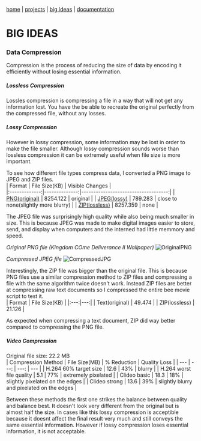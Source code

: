[home](https://sanduran.github.io) | [projects](https://sanduran.github.io/projects) | [big ideas](https://sanduran.github.io/big_ideas) | [documentation](https://sanduran.github.io/documentation)

# BIG IDEAS
### Data Compression
Compression is the process of reducing the size of data by encoding it efficiently without losing essential information.
##### Lossless Compression  
Lossles compression is compressing a file in a way that will not get any information lost. You have the be able to recreate the original perfectly from the compressed file, without any losses.
##### Lossy Compression
However in lossy compression, some information may be lost in order to make the file smaller. Although lossy compression sounds worse than lossless compression it can be extremely useful when file size is more important.

To see how different file types compress data, I converted a PNG image to JPEG and ZIP files.  
| Format        | File Size(KB) | Visible Changes                     |  
|:-------------:|--------------:|------------------------------------:|
| [PNG(original)](https://github.com/sanduran/sanduran.github.io/tree/main/assets/compression/KCDWallpaper.png) | 8254.122 | original |
| [JPEG(lossy)](https://github.com/sanduran/sanduran.github.io/tree/main/assets/compression/KCDWallpaper.jpg) | 789.283 | close to none(slightly more blurry) |
| [ZIP(lossless)](https://github.com/sanduran/sanduran.github.io/tree/main/assets/compression/KCDWallpaper.zip) | 8257.359 | none |

The JPEG file was surprisingly high quality while also being much smaller in size. This is because JPEG was made to make digital images easier to store, send, and display when computers and the interned had little memmory and speed.

*Original PNG file (Kingdom COme Deliverance II Wallpaper)*
![OriginalPNG](https://sanduran.github.io/assets/compression/KCDWallpaper.png)

*Compressed JPEG file*
![CompressedJPG](https://sanduran.github.io/assets/compression/KCDWallpaper.jpg)

Interestingly, the ZIP file was bigger than the original file. This is because PNG files use a similar compression method to ZIP files and compressing a file with the same algorithm twice doesn't work. Instead ZIP files are better at compressing raw text documents so I compressed the entire bee movie script to test it.  
| Format | File Size(KB) |
|:---:|---:|
| Text(original) | 49.474 |
| ZIP(lossless) | 21.126 |

As expected when compressing a text document, ZIP did way better compared to compressing the PNG file.

##### Video Compression
Original file size: 22.2 MB  
| Compression Method | File Size(MB) | % Reduction | Quality Loss |
| --- | ---: | ---: | --- |
| H.264 60% target size | 12.6 | 43% | blurry |
| H.264 worst file quality | 5.1 | 77% | extremely pixelated |
| Clideo basic | 18.3 | 18% | slightly pixelated on the edges |
| Clideo strong | 13.6 | 39% | slightly blurry and pixelated on the edges |

Between these methods the first one strikes the balance between quality and balance best. It doesn't look very different from the original but is almost half the size. In cases like this lossy compression is acceptible because it doesnt affect the final result very much and still conveys the same essential information. However if lossy compression loses essential information, it is not acceptable.
